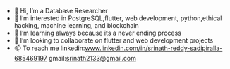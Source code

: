 - 👋 Hi, I’m a Database Researcher
- 👀 I’m interested in PostgreSQL,flutter, web development, python,ethical hacking, machine learning, and blockchain
- 🌱 I’m learning always because its a never ending process
- 💞️ I’m looking to collaborate on flutter and web development projects
- 📫 To reach me 
      linkedin:www.linkedin.com/in/srinath-reddy-sadipiralla-685469197
      gmail:srinath2133@gmail.com

<!---
srinathv2/srinathv2 is a ✨ special ✨ repository because its `README.md` (this file) appears on your GitHub profile.
You can click the Preview link to take a look at your changes.
--->
